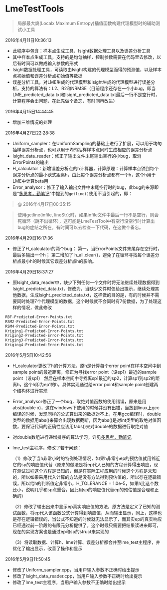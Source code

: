# LmeTestTools
> 局部最大熵(Localx Maximum Entropy)插值函数构建代理模型时的辅助测试小工具


2016年4月11日10:36:13

* 此程序中包含：样本点生成工具、Isight数据处理工具以及误差分析工具
* 其中样本点生成工具，支持的是均匀抽样，控制参数需要在代码里去修改，以后有时间可以做成输入参数的形式
* Isight数据处理工具，可读取由Isight构建的代理模型而得的预测值，以及样本点初始值和误差分析点初始值等数据
* 误差分析工具，对LME生成的代理模型和Isight生成的代理模型进行误差分析，支持的算法有：L2、R2和NRMSE（目前程序还存在一个小bug，即当LME_predicted_data.txt和Isight_predicted_data.txt最后一行不是空行时，计算程序会出问题，在此先做个备忘，有时间再改进）


2016年4月15日14:44:45

* 增加三维情况的处理


2016年4月27日22:28:38

* Uniform_sampler：在UniformSampling的基础上进行了扩展，可以用于均匀抽样误差分析点，也可以用于均匀抽样样本点同时生成相应的误差分析点
* Isight_data_reader：修正了输出文件末尾输出空行的小bug，取消ErrorPoints的输出
* H_calculator：新增误差分析点的h计算器，计算原理：计算样本点钟到每个误差分析点的最小欧式距离h，由此每个误差分析点都有一个h，这个h用于LME中计算beta用
* Error_analysor：修正了输入输出文件中末尾空行时的bug，此bug的来源即是“[多思考，勤笔记][1]”中提到的`getline()`使用不当引起的，即：

> @ 2016年4月17日00:35:15

>使用getline(infile, lineStr);时，如果infile文件中最后一行不是空行，则会死循环（跳不出循环），这可能是LmeTestTool中有空行没空行时计算出bug的症结之所在。有时间可以去检查一下代码，在这做个备忘。


2016年4月29日16:17:36

* 修正了H_calculator的两个bug：
第一，当ErrorPoints文件末尾存在空行时，最后多输出一个h；
第二增加了 h_all.clear()，避免了在循环寻找每个误差分析点最小h的时候其它误差分析点h的影响。


2016年4月29日18:37:27

* 原Isight_data_reader中，缺少下列任何一个文件时将无法继续处理数据得到Isight_predicted_data.txt，修改为，当缺少文件时仅给出提示，继续处理其他数据，生成Isight_predicted_data.txt，这样做的目的是，有的时候并不需要同时处理7个代理模型的数据，这个时候就不会同时有7份数据，为了处理这样的情况，做此修改
```cpp
RBF-Predicted-Error-Points.txt
RSM2-Predicted-Error-Points.txt
RSM4-Predicted-Error-Points.txt
Kriging1-Predicted-Error-Points.txt
Kriging2-Predicted-Error-Points.txt
Kriging3-Predicted-Error-Points.txt
Kriging4-Predicted-Error-Points.txt
```


2016年5月5日10:42:56

* H_calculator更改了h的计算方法，原h是计算每个error point在样本空间中到sample point的最近距离，修正为寻找error point（设ep1）最近的sample point（设sp1） 然后在样本空间中寻找离sp1最近的sp2，计算sp1到sp2的距离h，这个h即为ep1的h，具体实现通过给error point和sample point创建两个结构体进行实现

* Error_analysor修正了一个bug，取绝对值函数的使用错误，原来是用abs(double x)，这在windows下使用的时候并没有出错，当放到linux上gcc编译的时候，发现同样的公式算出来的数据对不上，在用gcc编译时，double类型的数据用abs()来算会出现数据截断，因为abs()是对int类型的取绝对值函数，要保证代码的正确性应该用fabs()来对double的数据进行取绝对值

* 对double数组进行递增排序的算法学习，详见[多思考，勤笔记][1]

* lme_test主程序，修改了若干问题：

	（1）修改了当h非常小时的特例处理情况，如果h非常小ep的预估值就用邻近它的sp的响应值代替（原来的做法是将ep代入已知的方程计算得出响应，现在测试过程这个方程是已知的，但是在实际工程应用的时候这个方程是未知的，所以如果采用代入计算的方法是没有方法得到预估值的，所以存在逻辑错误，所以给h的判断值定非常小，H_TOLERANCE = 1.0e-5，如果h比这个数还小，说明几乎和sp点重合，因此用sp的响应值代替ep的预估值是合理和正确的）

	（2）修改了输出出来中显示ep真实响应值的方法，原方法是定义了已知的测试函数，将ep代入该函数公式计算得到响应值，从而输出显示，同上，这样也是存在逻辑错误的，当公式不知道的时候就无法显示了，而其实ep的真实响应已经通过前一阶段的有限元分析提供了，这个时候只需要把结果读进来即可，现在的实现方案也是通过ep和sp的struct来实现的

	（3）将读取数据、计算h、lme计算、误差分析都合并至lme_test主程序，并优化了输出显示，改善了操作和显示


2016年5月9日11:50:45

* 修改了Uniform_sampler.cpp，当用户输入参数不正确时给出提示
* 修改了Isight_data_reader.cpp，当用户输入参数不正确时给出提示
* 修改了lme_test主程序，当用户输入参数不正确时给出提示



















































[1]: http://liaohuming.net/2016/03/31/20160331-%E5%A4%9A%E6%80%9D%E8%80%83%EF%BC%8C%E5%8B%A4%E7%AC%94%E8%AE%B0/
